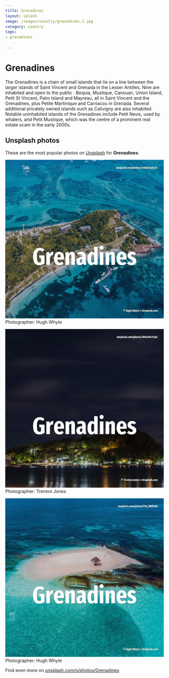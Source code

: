 ```yaml
---
title: Grenadines
layout: splash
image: /images/country/grenadines.1.jpg
category: country
tags:
- grenadines

---
```

# Grenadines

The Grenadines  is a chain of small islands that lie on a line between the larger islands of Saint  Vincent and Grenada in the Lesser Antilles. Nine are inhabited and open to the public : Bequia, Mustique, Canouan, Union Island, Petit St  Vincent, Palm Island and Mayreau, all in Saint Vincent and the Grenadines, plus Petite Martinique  and Carriacou in Grenada. Several additional privately owned islands such as Calivigny are also inhabited. Notable uninhabited islands of the Grenadines include Petit Nevis, used by whalers, and Petit  Mustique, which was the centre of a prominent real estate scam in the early 2000s.  

 
## Unsplash photos
These are the most popular photos on [Unsplash](https://unsplash.com) for **Grenadines**.
 
![Grenadines](/images/country/grenadines.1.jpg)
Photographer:  Hugh Whyte
 
![Grenadines](/images/country/grenadines.2.jpg)
Photographer:  Trenton Jones
 
![Grenadines](/images/country/grenadines.3.jpg)
Photographer:  Hugh Whyte
 
Find even more on [unsplash.com/s/photos/Grenadines](https://unsplash.com/s/photos/Grenadines)
 
